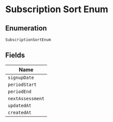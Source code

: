 
# Subscription Sort Enum

## Enumeration

`SubscriptionSortEnum`

## Fields

| Name |
|  --- |
| `signupDate` |
| `periodStart` |
| `periodEnd` |
| `nextAssessment` |
| `updatedAt` |
| `createdAt` |

